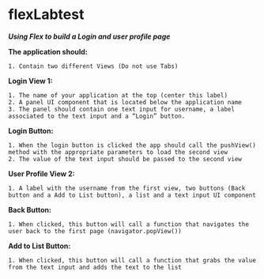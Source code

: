flexLabtest
==========================

<b><i>Using Flex to build a Login and user profile page</i></b>

<b>The application should:</b>

    1. Contain two different Views (Do not use Tabs)

<b>Login View 1:</b>

    1. The name of your application at the top (center this label) 
    2. A panel UI component that is located below the application name
    3. The panel should contain one text input for username, a label associated to the text input and a “Login” button.

<b>Login Button:</b>

    1. When the login button is clicked the app should call the pushView() method with the appropriate parameters to load the second view
    2. The value of the text input should be passed to the second view
    
<b>User Profile View 2:</b>

    1. A label with the username from the first view, two buttons (Back button and a Add to List button), a list and a text input UI component

<b>Back Button:</b>

    1. When clicked, this button will call a function that navigates the user back to the first page (navigator.popView())

<b>Add to List Button:</b>

    1. When clicked, this button will call a function that grabs the value from the text input and adds the text to the list
